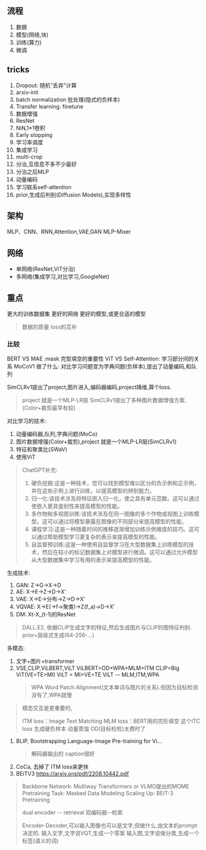 ## 流程
1. 数据
2. 模型(网络,块)
3. 训练(算力)
4. 微调

## tricks
1. Dropout: 随机“丢弃”计算
2. arxiv-init
3. batch normalization 批处理(隐式的负样本)
4. Transfer learning. finetune
5. 数据增强
6. ResNet
7. NiN,1*1卷积
8. Early stopping
9. 学习率调度
10. 集成学习
11. multi-crop
12. 分治,互信息不多不少最好
13. 分治之后MLP
14. 动量编码
15. 学习联系self-attention
16. prior,生成后判别(Diffusion Models),实现多样性

## 架构
MLP、CNN、RNN,Attention,VAE,GAN
MLP-Mixer

## 网络
* 单网络(ResNet,ViT分治)
* 多网络(集成学习,对比学习,GoogleNet)

## 重点
更大的训练数据集
更好的网络
更好的模型,或更合适的模型
> 数据的质量
> loss的互补


### 比较
BERT VS MAE :mask 完型填空的重要性
ViT VS Self-Attention: 学习部分间的关系
MoCoV1 做了什么: 对比学习问题变为字典问题(负样本),提出了动量编码,和队列

SimCLRv1提出了project,图片进入,编码器编码,project降维,算个loss.
> project 就是一个MLP-LR层
> SimCLRv1提出了多种图片数据增强方案.(Color+裁剪最早有较)


对比学习的技术:
1. 动量编码器,队列,字典问题(MoCo)
2. 图片数据增强(Color+裁剪),project 就是一个MLP-LR层(SimCLRv1)
3. 特征和聚类比(SWaV)
4. 使用ViT

> ChatGPT补充:
> 1. 硬负挖掘:这是一种技术，您可以找到模型难以区分的负示例和正示例，并在这些示例上进行训练，以提高模型的辨别能力。
> 2. 归一化:该技术涉及将特征嵌入归一化，使之具有单元范数。这可以通过使嵌入更具鉴别性来提高模型的性能。
> 3. 多作物和多视图训练:该技术涉及在同一图像的多个作物或视图上训练模型。这可以通过将模型暴露在图像的不同部分来提高模型的性能。
> 4. 课程学习:这是一种随着时间的推移逐渐增加训练示例难度的技巧。这可以通过帮助模型学习更复杂的表示来提高模型的性能。
> 5. 自监督预训练:这是一种使用自监督学习在大型数据集上训练模型的技术，然后在较小的标记数据集上对模型进行微调。这可以通过允许模型从大型数据集中学习有用的表示来提高模型的性能。

生成技术:
1. GAN: Z->G->X->D
2. AE: X->E->Z->D->X'
3. VAE: X->E->分布->Z->D->X'
4. VQVAE: X->E(->f->聚类)->Z(f_a)->D->X'
5. DM: Xt-X_(t-1)的ResNet
> DALL.E2, 依据CLIP生成文字的特征,然后生成图片与CLIP的图特征判别. prior+层级式生成(64-256-...)

多模态:
1. 文字+图片+transformer
2. VSE,CLIP,ViLBERT,ViLT
    ViLBERT=OD+WPA+MLM+ITM
    CLIP=Big ViT(VE=TE>MI)
    ViLT = MI>VE=TE
    ViLT -- MLM,ITM,WPA
    > WPA Word Patch Alignment(文本单词与图片的关系).但因为目标检测没有了,WPA就慢
> 模态交互是更重要的, 
> 
> ITM loss：Image Text Matching
> MLM loss：BERT用的完形填空
> 这个ITC loss 生成硬负样本
> 动量蒸馏
> OD(目标检检)太费时了
1. BLIP, Bootstrapping Language-Image Pre-training for Vi...
   > 解码器输出的 caption很好
2. CoCa, 去掉了 ITM loss来更快
3. BEiTV3 https://arxiv.org/pdf/2208.10442.pdf
> Backbone Network: Multiway Transformers
>   or VLMO提出的MOME
> Pretraining Task: Masked Data Modeling
> Scaling Up: BEIT-3 Pretraining
>
> dual encoder -- retrieval
> 双编码器--检索
>
> Encoder-Decoder,可以输入图像也可以是文字,但做什么,由文本的prompt决定的.
> 输入文字,文字说VQT,生成一个答案
> 输入图,文字说做分类,生成一个标签(语义的词)
